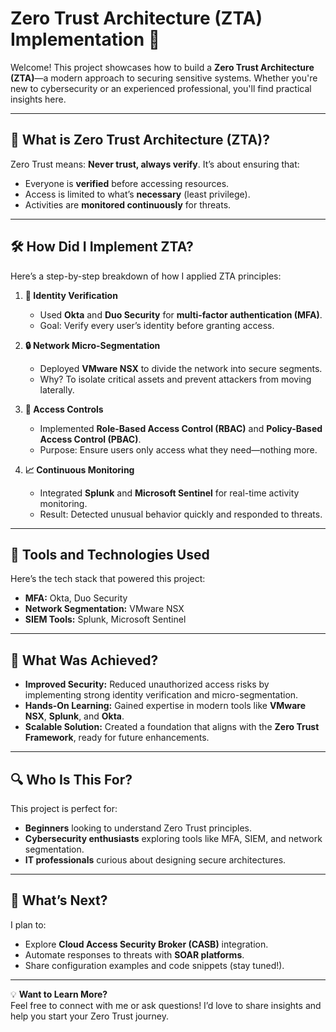 # Zero Trust Architecture (ZTA) Implementation 🚀

Welcome! This project showcases how to build a **Zero Trust Architecture (ZTA)**—a modern approach to securing sensitive systems. Whether you're new to cybersecurity or an experienced professional, you'll find practical insights here.

---

## 🌟 What is Zero Trust Architecture (ZTA)?
Zero Trust means: **Never trust, always verify**. It’s about ensuring that:
- Everyone is **verified** before accessing resources.
- Access is limited to what’s **necessary** (least privilege).
- Activities are **monitored continuously** for threats.

---

## 🛠️ How Did I Implement ZTA?
Here’s a step-by-step breakdown of how I applied ZTA principles:

1. **🔑 Identity Verification**  
   - Used **Okta** and **Duo Security** for **multi-factor authentication (MFA)**.  
   - Goal: Verify every user’s identity before granting access.

2. **🔒 Network Micro-Segmentation**  
   - Deployed **VMware NSX** to divide the network into secure segments.  
   - Why? To isolate critical assets and prevent attackers from moving laterally.

3. **📜 Access Controls**  
   - Implemented **Role-Based Access Control (RBAC)** and **Policy-Based Access Control (PBAC)**.  
   - Purpose: Ensure users only access what they need—nothing more.

4. **📈 Continuous Monitoring**  
   - Integrated **Splunk** and **Microsoft Sentinel** for real-time activity monitoring.  
   - Result: Detected unusual behavior quickly and responded to threats.

---

## 🧰 Tools and Technologies Used
Here’s the tech stack that powered this project:  
- **MFA:** Okta, Duo Security  
- **Network Segmentation:** VMware NSX  
- **SIEM Tools:** Splunk, Microsoft Sentinel  

---

## 🎯 What Was Achieved?
- **Improved Security:** Reduced unauthorized access risks by implementing strong identity verification and micro-segmentation.  
- **Hands-On Learning:** Gained expertise in modern tools like **VMware NSX**, **Splunk**, and **Okta**.  
- **Scalable Solution:** Created a foundation that aligns with the **Zero Trust Framework**, ready for future enhancements.  

---

## 🔍 Who Is This For?
This project is perfect for:  
- **Beginners** looking to understand Zero Trust principles.  
- **Cybersecurity enthusiasts** exploring tools like MFA, SIEM, and network segmentation.  
- **IT professionals** curious about designing secure architectures.  

---

## 🌱 What’s Next?
I plan to:  
- Explore **Cloud Access Security Broker (CASB)** integration.  
- Automate responses to threats with **SOAR platforms**.  
- Share configuration examples and code snippets (stay tuned!).

---

💡 **Want to Learn More?**  
Feel free to connect with me or ask questions! I’d love to share insights and help you start your Zero Trust journey.  
